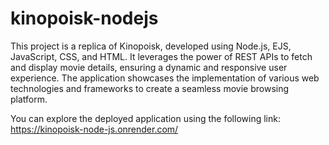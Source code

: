 ﻿# kinopoisk-nodejs

This project is a replica of Kinopoisk, developed using Node.js, EJS, JavaScript, CSS, and HTML. It leverages the power of REST APIs to fetch and display movie details, ensuring a dynamic and responsive user experience. The application showcases the implementation of various web technologies and frameworks to create a seamless movie browsing platform.

You can explore the deployed application using the following link: https://kinopoisk-node-js.onrender.com/
